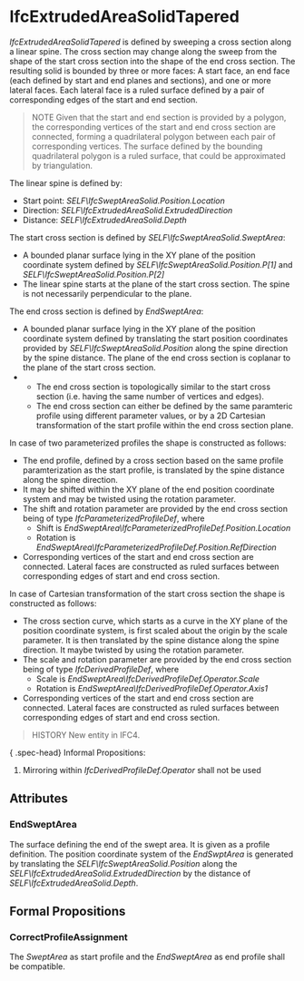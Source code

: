 # IfcExtrudedAreaSolidTapered

_IfcExtrudedAreaSolidTapered_ is defined by sweeping a cross section along a linear spine. The cross section may change along the sweep from the shape of the start cross section into the shape of the end cross section. The resulting solid is bounded by three or more faces: A start face, an end face (each defined by start and end planes and sections), and one or more lateral faces. Each lateral face is a ruled surface defined by a pair of corresponding edges of the start and end section.

> NOTE  Given that the start and end section is provided by a polygon, the corresponding vertices of the start and end cross section are connected, forming a quadrilateral polygon between each pair of corresponding vertices. The surface defined by the bounding quadrilateral polygon is a ruled surface, that could be approximated by triangulation.

The linear spine is defined by:

* Start point: _SELF\IfcSweptAreaSolid.Position.Location_
* Direction: _SELF\IfcExtrudedAreaSolid.ExtrudedDirection_
* Distance: _SELF\IfcExtrudedAreaSolid.Depth_

The start cross section is defined by _SELF\IfcSweptAreaSolid.SweptArea_:

* A bounded planar surface lying in the XY plane of the position coordinate system defined by _SELF\IfcSweptAreaSolid.Position.P[1]_ and _SELF\IfcSweptAreaSolid.Position.P[2]_
* The linear spine starts at the plane of the start cross section. The spine is not necessarily perpendicular to the plane.

The end cross section is defined by _EndSweptArea_:

* A bounded planar surface lying in the XY plane of the position coordinate system defined by translating the start position coordinates provided by _SELF\IfcSweptAreaSolid.Position_ along the spine direction by the spine distance. The plane of the end cross section is coplanar to the plane of the start cross section.
*
    * The end cross section is topologically similar to the start cross section (i.e. having the same number of vertices and edges).
    * The end cross section can either be defined by the same paramteric profile using different parameter values, or by a 2D Cartesian transformation of the start profile within the end cross section plane.

In case of two parameterized profiles the shape is constructed as follows:

* The end profile, defined by a cross section based on the same profile paramterization as the start profile, is translated by the spine distance along the spine direction.
* It may be shifted within the XY plane of the end position coordinate system and may be twisted using the rotation parameter.
* The shift and rotation parameter are provided by the end cross section being of type _IfcParameterizedProfileDef_, where
    * Shift is _EndSweptArea\IfcParameterizedProfileDef.Position.Location_
    * Rotation is _EndSweptArea\IfcParameterizedProfileDef.Position.RefDirection_
* Corresponding vertices of the start and end cross section are connected. Lateral faces are constructed as ruled surfaces between corresponding edges of start and end cross section.

In case of Cartesian transformation of the start cross section the shape is constructed as follows:

* The cross section curve, which starts as a curve in the XY plane of the position coordinate system, is first scaled about the origin by the scale parameter. It is then translated by the spine distance along the spine direction. It maybe twisted by using the rotation parameter.
* The scale and rotation parameter are provided by the end cross section being of type _IfcDerivedProfileDef_, where
    * Scale is _EndSweptArea\IfcDerivedProfileDef.Operator.Scale_
    * Rotation is _EndSweptArea\IfcDerivedProfileDef.Operator.Axis1_
* Corresponding vertices of the start and end cross section are connected. Lateral faces are constructed as ruled surfaces between corresponding edges of start and end cross section.

> HISTORY  New entity in IFC4.

{ .spec-head}
Informal Propositions:

1. Mirroring within _IfcDerivedProfileDef.Operator_ shall not be used

## Attributes

### EndSweptArea
The surface defining the end of the swept area. It is given as a profile definition. The position coordinate system of the _EndSwptArea_ is generated by translating the _SELF\IfcSweptAreaSolid.Position_ along the _SELF\IfcExtrudedAreaSolid.ExtrudedDirection_ by the distance of _SELF\IfcExtrudedAreaSolid.Depth_.

## Formal Propositions

### CorrectProfileAssignment
The _SweptArea_ as start profile and the _EndSweptArea_ as end profile shall be compatible.
